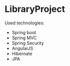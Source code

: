 # LibraryProject

Used technologies:
- Spring boot
- Spring MVC
- Spring Security
- AngularJS
- Hibernate
- JPA
